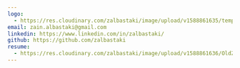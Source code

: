 ```yaml
---
logo:
  - https://res.cloudinary.com/zalbastaki/image/upload/v1588861635/temp-logo.png
email: zain.albastaki@gmail.com
linkedin: https://www.linkedin.com/in/zalbastaki/
github: https://github.com/zalbastaki
resume:
  - https://res.cloudinary.com/zalbastaki/image/upload/v1588861636/OldZainAlbastakiCV.pdf
---
```

